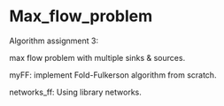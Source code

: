 # Max_flow_problem

Algorithm assignment 3:

max flow problem with multiple sinks & sources. 

myFF: implement Fold-Fulkerson algorithm from scratch.

networks_ff: Using library networks.